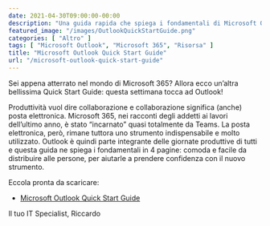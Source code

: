 ```yaml
---
date: 2021-04-30T09:00:00-00:00
description: "Una guida rapida che spiega i fondamentali di Microsoft Outlook in 4 pagine, ottima per chi si avvicina per la prima volta a questo prodotto."
featured_image: "/images/OutlookQuickStartGuide.png"
categories: [ "Altro" ]
tags: [ "Microsoft Outlook", "Microsoft 365", "Risorsa" ]
title: "Microsoft Outlook Quick Start Guide"
url: "/microsoft-outlook-quick-start-guide"
---
```

Sei appena atterrato nel mondo di Microsoft 365? Allora ecco un’altra bellissima Quick Start Guide: questa settimana tocca ad Outlook!

Produttività vuol dire collaborazione e collaborazione significa (anche) posta elettronica. 
Microsoft 365, nei racconti degli addetti ai lavori dell’ultimo anno, è stato “incarnato” quasi totalmente da Teams. La posta elettronica, però, rimane tuttora uno strumento indispensabile e molto utilizzato.
Outlook è quindi parte integrante delle giornate produttive di tutti e questa guida ne spiega i fondamentali in 4 pagine: comoda e facile da distribuire alle persone, per aiutarle a prendere confidenza con il nuovo strumento.

Eccola pronta da scaricare:
- [Microsoft Outlook Quick Start Guide](./resources/Microsoft-Outlook-Quick-Start-Guide.pdf)

Il tuo IT Specialist, Riccardo